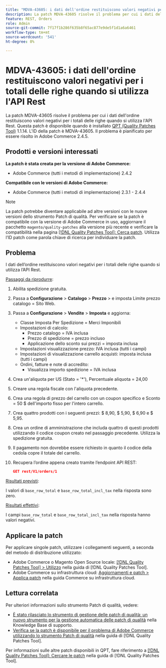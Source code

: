 ```yaml
---
title: "MDVA-43605: i dati dell'ordine restituiscono valori negativi per i totali delle righe quando si utilizza l'API REST"
description: La patch MDVA-43605 risolve il problema per cui i dati dell'ordine restituiscono valori negativi per i totali delle righe quando si utilizza l'API Rest. Questa patch è disponibile quando è installato [Quality Patches Tool (QPT)](https://experienceleague.adobe.com/it/docs/commerce-knowledge-base/kb/announcements/commerce-announcements/magento-quality-patches-released-new-tool-to-self-serve-quality-patches) 1.1.14. L'ID della patch è MDVA-43605. Il problema è pianificato per essere risolto in Adobe Commerce 2.4.5.
feature: REST, Orders
role: Admin
source-git-commit: 7f17f1b286f635b8f65ac877e9de5f1d1a6a6461
workflow-type: tm+mt
source-wordcount: '541'
ht-degree: 0%

---
```


# MDVA-43605: i dati dell&#39;ordine restituiscono valori negativi per i totali delle righe quando si utilizza l&#39;API Rest

La patch MDVA-43605 risolve il problema per cui i dati dell&#39;ordine restituiscono valori negativi per i totali delle righe quando si utilizza l&#39;API Rest. Questa patch è disponibile quando è installato [QPT (Quality Patches Tool)](https://experienceleague.adobe.com/it/docs/commerce-knowledge-base/kb/announcements/commerce-announcements/magento-quality-patches-released-new-tool-to-self-serve-quality-patches) 1.1.14. L&#39;ID della patch è MDVA-43605. Il problema è pianificato per essere risolto in Adobe Commerce 2.4.5.

## Prodotti e versioni interessati

**La patch è stata creata per la versione di Adobe Commerce:**

* Adobe Commerce (tutti i metodi di implementazione) 2.4.2

**Compatibile con le versioni di Adobe Commerce:**

* Adobe Commerce (tutti i metodi di implementazione) 2.3.1 - 2.4.4

>[!NOTE]
>
>La patch potrebbe diventare applicabile ad altre versioni con le nuove versioni dello strumento Patch di qualità. Per verificare se la patch è compatibile con la versione di Adobe Commerce in uso, aggiornare il pacchetto `magento/quality-patches` alla versione più recente e verificare la compatibilità nella pagina [[!DNL Quality Patches Tool]: Cerca patch](https://experienceleague.adobe.com/it/docs/commerce-knowledge-base/kb/announcements/commerce-announcements/magento-quality-patches-released-new-tool-to-self-serve-quality-patches). Utilizza l’ID patch come parola chiave di ricerca per individuare la patch.

## Problema

I dati dell’ordine restituiscono valori negativi per i totali delle righe quando si utilizza l’API Rest.

<u>Passaggi da riprodurre</u>:

1. Abilita spedizione gratuita.
1. Passa a **Configurazione** > **Catalogo** > **Prezzo** > e imposta Limite prezzo catalogo = Sito Web.
1. Passa a **Configurazione** > **Vendite** > **Imposta** e aggiorna:
   * Classe Imposta Per Spedizione = Merci Imponibili
   * Impostazioni di calcolo:
      * Prezzo catalogo = IVA inclusa
      * Prezzo di spedizione = prezzo incluso
      * Applicazione dello sconto sui prezzi = imposta inclusa
   * Impostazioni visualizzazione prezzo: IVA inclusa (tutti i campi)
   * Impostazioni di visualizzazione carrello acquisti: imposta inclusa (tutti i campi)
   * Ordini, fatture e note di accredito:
      * Visualizza importo spedizione = IVA inclusa
1. Crea un&#39;aliquota per US (Stato = &#39;*&#39;), Percentuale aliquota = 24,00
1. Creare una regola fiscale con l&#39;aliquota precedente.
1. Crea una regola di prezzo del carrello con un coupon specifico e Sconto = 50 $ dell&#39;importo fisso per l&#39;intero carrello.
1. Crea quattro prodotti con i seguenti prezzi: $ 8,90, $ 5,90, $ 6,90 e $ 5,95.
1. Crea un ordine di amministrazione che includa quattro di questi prodotti utilizzando il codice coupon creato nel passaggio precedente. Utilizza la spedizione gratuita.
1. Il pagamento non dovrebbe essere richiesto in quanto il codice della cedola copre il totale del carrello.
1. Recupera l’ordine appena creato tramite l’endpoint API REST:

   ```json
   GET rest/V1/orders/1
   ```

<u>Risultati previsti</u>:

I valori di `base_row_total` e `base_row_total_incl_tax` nella risposta sono zero.

<u>Risultati effettivi</u>:

I campi `base_row_total` e `base_row_total_incl_tax` nella risposta hanno valori negativi.

## Applicare la patch

Per applicare singole patch, utilizzare i collegamenti seguenti, a seconda del metodo di distribuzione utilizzato:

* Adobe Commerce o Magento Open Source locale: [[!DNL Quality Patches Tool] > Utilizzo](/help/tools/quality-patches-tool/usage.md) nella guida di [!DNL Quality Patches Tool].
* Adobe Commerce su infrastruttura cloud: [Aggiornamenti e patch > Applica patch](https://experienceleague.adobe.com/docs/commerce-cloud-service/user-guide/develop/upgrade/apply-patches.html?lang=it) nella guida Commerce su infrastruttura cloud.

## Lettura correlata

Per ulteriori informazioni sullo strumento Patch di qualità, vedere:

* [È stato rilasciato lo strumento di gestione delle patch di qualità: un nuovo strumento per la gestione automatica delle patch di qualità](https://experienceleague.adobe.com/it/docs/commerce-knowledge-base/kb/announcements/commerce-announcements/magento-quality-patches-released-new-tool-to-self-serve-quality-patches) nella Knowledge Base di supporto.
* [Verifica se la patch è disponibile per il problema di Adobe Commerce utilizzando lo strumento Patch di qualità](/help/tools/quality-patches-tool/patches-available-in-qpt/check-patch-for-magento-issue-with-magento-quality-patches.md) nella guida di [!DNL Quality Patches Tool].

Per informazioni sulle altre patch disponibili in QPT, fare riferimento a [[!DNL Quality Patches Tool]: Cercare le patch](https://experienceleague.adobe.com/tools/commerce-quality-patches/index.html?lang=it) nella guida di [!DNL Quality Patches Tool].
